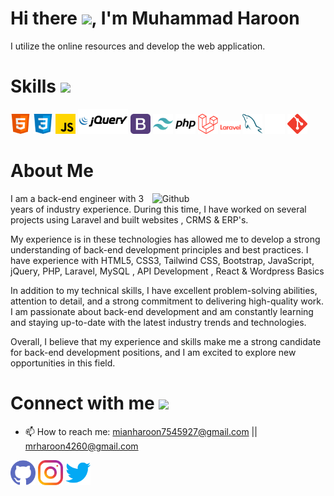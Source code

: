 <h1> Hi there <img src = "https://raw.githubusercontent.com/MartinHeinz/MartinHeinz/master/wave.gif" width='50px'>, I'm Muhammad Haroon </h1>
I utilize the online resources and develop the web application.
<br>
<h1> Skills <img src = "https://media2.giphy.com/media/QssGEmpkyEOhBCb7e1/giphy.gif?cid=ecf05e47a0n3gi1bfqntqmob8g9aid1oyj2wr3ds3mg700bl&rid=giphy.gif" width = 32px> </h1>

<img width ='32px' src ='icons/html.svg'> <img width ='32px' src ='icons/css.svg'> <img width ='32px' src ='icons/javascript.svg'> <img width ='80px' src ='icons/jquery.svg'> <img width ='32px' src ='icons/bootstrap.svg'> <img width ='32px' src ='icons/tailwind.svg'> <img width ='32px' style="color:#fff" src ='icons/php.svg'> <img width ='32px' src ='icons/laravel.svg'> <img width ='32px' src ='icons/laravel-word.svg'> <img width ='32px' src ='icons/mysql.svg'> <img width ='32px' src ='icons/api.svg'> <img width ='32px' src ='icons/git.svg'>

<h1> About Me </h1>
<img width="55%" align="right" alt="Github" src="https://raw.githubusercontent.com/onimur/.github/master/.resources/git-header.svg" />

I am a back-end engineer with 3 years of industry experience. During this time, I have worked on several projects using Laravel  and built websites , CRMS & ERP's.

My experience is in these technologies has allowed me to develop a strong understanding of back-end development principles and best practices. I have experience with HTML5, CSS3, Tailwind CSS, Bootstrap, JavaScript, jQuery, PHP, Laravel, MySQL , API Development , React & Wordpress Basics 

In addition to my technical skills, I have excellent problem-solving abilities, attention to detail, and a strong commitment to delivering high-quality work. I am passionate about back-end development and am constantly learning and staying up-to-date with the latest industry trends and technologies.

Overall, I believe that my experience and skills make me a strong candidate for back-end development positions, and I am excited to explore new opportunities in this field.

<h1> Connect with me <img src='https://raw.githubusercontent.com/ShahriarShafin/ShahriarShafin/main/Assets/handshake.gif' width="100px"> </h1>

- 📫 How to reach me: mianharoon7545927@gmail.com || mrharoon4260@gmail.com


[<img src='icons/github.svg' alt='github' height='40'>](https://github.com/muhammad-haroon-001)  [<img src='icons/instagram.svg' alt='instagram' height='40'>]([https://www.instagram.com/mihi_266?igsh=MTMwdXM2bTQyZ200MQ==])  [<img src='icons/twitter.svg' alt='twitter' height='40'>](https://x.com/MiHi_007?t=3MCaL_tZh0W8CnEYuz2mFw&s=09)
